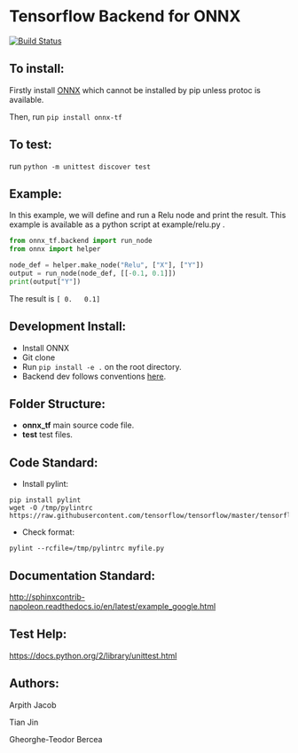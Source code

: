 # Tensorflow Backend for ONNX
[![Build Status](https://travis-ci.org/pliniosilveira/onnx-tensorflow.svg?branch=master)](https://travis-ci.org/pliniosilveira/onnx-tensorflow)

## To install:
Firstly install [ONNX](https://github.com/onnx/onnx) which cannot be installed by pip unless protoc is available.

Then, run `pip install onnx-tf`

## To test:
run `python -m unittest discover test`

## Example:
In this example, we will define and run a Relu node and print the result.
This example is available as a python script at example/relu.py .
```python
from onnx_tf.backend import run_node
from onnx import helper

node_def = helper.make_node("Relu", ["X"], ["Y"])
output = run_node(node_def, [[-0.1, 0.1]])
print(output["Y"])
```
The result is `[ 0.   0.1]`

## Development Install:
- Install ONNX
- Git clone
- Run `pip install -e .` on the root directory.
- Backend dev follows conventions [here](https://github.com/onnx/onnx-caffe2/blob/master/onnx_caffe2/backend.py).

## Folder Structure:
- __onnx_tf__ main source code file.
- __test__ test files.

## Code Standard:
- Install pylint:
```
pip install pylint
wget -O /tmp/pylintrc https://raw.githubusercontent.com/tensorflow/tensorflow/master/tensorflow/tools/ci_build/pylintrc
```
- Check format:
```
pylint --rcfile=/tmp/pylintrc myfile.py
```

## Documentation Standard:
http://sphinxcontrib-napoleon.readthedocs.io/en/latest/example_google.html

## Test Help:
https://docs.python.org/2/library/unittest.html

## Authors:
Arpith Jacob

Tian Jin

Gheorghe-Teodor Bercea
